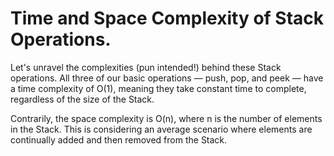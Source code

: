 # Time and Space Complexity of Stack Operations.

Let's unravel the complexities (pun intended!) behind these Stack operations. All three of our basic operations — push, pop, and peek — have a time complexity of O(1),
meaning they take constant time to complete, regardless of the size of the Stack.

Contrarily, the space complexity is O(n), where n is the number of elements in the Stack.
This is considering an average scenario where elements are continually added and then removed from the Stack.
